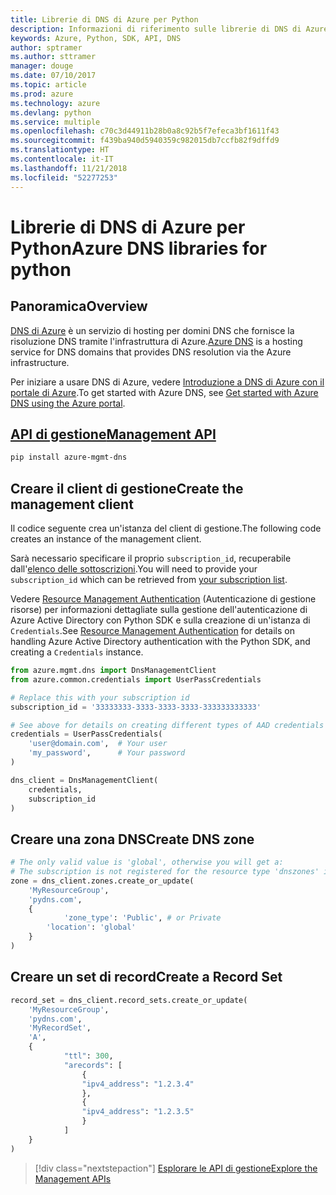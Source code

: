 ```yaml
---
title: Librerie di DNS di Azure per Python
description: Informazioni di riferimento sulle librerie di DNS di Azure per Python
keywords: Azure, Python, SDK, API, DNS
author: sptramer
ms.author: sttramer
manager: douge
ms.date: 07/10/2017
ms.topic: article
ms.prod: azure
ms.technology: azure
ms.devlang: python
ms.service: multiple
ms.openlocfilehash: c70c3d44911b28b0a8c92b5f7efeca3bf1611f43
ms.sourcegitcommit: f439ba940d5940359c982015db7ccfb82f9dffd9
ms.translationtype: HT
ms.contentlocale: it-IT
ms.lasthandoff: 11/21/2018
ms.locfileid: "52277253"
---
```

# <a name="azure-dns-libraries-for-python"></a><span data-ttu-id="b59fc-104">Librerie di DNS di Azure per Python</span><span class="sxs-lookup"><span data-stu-id="b59fc-104">Azure DNS libraries for python</span></span>

## <a name="overview"></a><span data-ttu-id="b59fc-105">Panoramica</span><span class="sxs-lookup"><span data-stu-id="b59fc-105">Overview</span></span>

<span data-ttu-id="b59fc-106">[DNS di Azure](/azure/dns/dns-overview) è un servizio di hosting per domini DNS che fornisce la risoluzione DNS tramite l'infrastruttura di Azure.</span><span class="sxs-lookup"><span data-stu-id="b59fc-106">[Azure DNS](/azure/dns/dns-overview) is a hosting service for DNS domains that provides DNS resolution via the Azure infrastructure.</span></span>

<span data-ttu-id="b59fc-107">Per iniziare a usare DNS di Azure, vedere [Introduzione a DNS di Azure con il portale di Azure](/azure/dns/dns-getstarted-portal).</span><span class="sxs-lookup"><span data-stu-id="b59fc-107">To get started with Azure DNS, see [Get started with Azure DNS using the Azure portal](/azure/dns/dns-getstarted-portal).</span></span>

## <a name="management-apipythonapioverviewazurednsmanagement"></a>[<span data-ttu-id="b59fc-108">API di gestione</span><span class="sxs-lookup"><span data-stu-id="b59fc-108">Management API</span></span>](/python/api/overview/azure/dns/management)

```bash
pip install azure-mgmt-dns
```

## <a name="create-the-management-client"></a><span data-ttu-id="b59fc-109">Creare il client di gestione</span><span class="sxs-lookup"><span data-stu-id="b59fc-109">Create the management client</span></span>

<span data-ttu-id="b59fc-110">Il codice seguente crea un'istanza del client di gestione.</span><span class="sxs-lookup"><span data-stu-id="b59fc-110">The following code creates an instance of the management client.</span></span>

<span data-ttu-id="b59fc-111">Sarà necessario specificare il proprio ``subscription_id``, recuperabile dall'[elenco delle sottoscrizioni](https://manage.windowsazure.com/#Workspaces/AdminTasks/SubscriptionMapping).</span><span class="sxs-lookup"><span data-stu-id="b59fc-111">You will need to provide your ``subscription_id`` which can be retrieved from [your subscription list](https://manage.windowsazure.com/#Workspaces/AdminTasks/SubscriptionMapping).</span></span>

<span data-ttu-id="b59fc-112">Vedere [Resource Management Authentication](/python/azure/python-sdk-azure-authenticate) (Autenticazione di gestione risorse) per informazioni dettagliate sulla gestione dell'autenticazione di Azure Active Directory con Python SDK e sulla creazione di un'istanza di ``Credentials``.</span><span class="sxs-lookup"><span data-stu-id="b59fc-112">See [Resource Management Authentication](/python/azure/python-sdk-azure-authenticate) for details on handling Azure Active Directory authentication with the Python SDK, and creating a ``Credentials`` instance.</span></span>

```python 
from azure.mgmt.dns import DnsManagementClient
from azure.common.credentials import UserPassCredentials

# Replace this with your subscription id
subscription_id = '33333333-3333-3333-3333-333333333333'

# See above for details on creating different types of AAD credentials
credentials = UserPassCredentials(
    'user@domain.com',  # Your user
    'my_password',      # Your password
)

dns_client = DnsManagementClient(
    credentials,
    subscription_id
)
```

## <a name="create-dns-zone"></a><span data-ttu-id="b59fc-113">Creare una zona DNS</span><span class="sxs-lookup"><span data-stu-id="b59fc-113">Create DNS zone</span></span>
```python
# The only valid value is 'global', otherwise you will get a:
# The subscription is not registered for the resource type 'dnszones' in the location 'westus'.
zone = dns_client.zones.create_or_update(
    'MyResourceGroup',
    'pydns.com',
    {
            'zone_type': 'Public', # or Private
        'location': 'global'
    }
)
```
    
## <a name="create-a-record-set"></a><span data-ttu-id="b59fc-114">Creare un set di record</span><span class="sxs-lookup"><span data-stu-id="b59fc-114">Create a Record Set</span></span>
```python
record_set = dns_client.record_sets.create_or_update(
    'MyResourceGroup',
    'pydns.com',
    'MyRecordSet',
    'A',
    {
            "ttl": 300,
            "arecords": [
                {
                "ipv4_address": "1.2.3.4"
                },
                {
                "ipv4_address": "1.2.3.5"
                }
            ]
    }
)
```

> [!div class="nextstepaction"]
> [<span data-ttu-id="b59fc-115">Esplorare le API di gestione</span><span class="sxs-lookup"><span data-stu-id="b59fc-115">Explore the Management APIs</span></span>](/python/api/overview/azure/dns/management)
